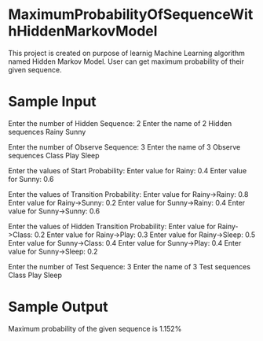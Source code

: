 # MaximumProbabilityOfSequenceWithHiddenMarkovModel
This project is created on purpose of learnig Machine Learning algorithm named Hidden Markov Model. User can get maximum probability of their given sequence.

# Sample Input
Enter the number of Hidden Sequence: 2
Enter the name of 2 Hidden sequences
Rainy
Sunny

Enter the number of Observe Sequence: 3
Enter the name of 3 Observe sequences
Class
Play
Sleep

Enter the values of Start Probability: 
Enter value for Rainy: 0.4
Enter value for Sunny: 0.6

Enter the values of Transition Probability: 
Enter value for Rainy->Rainy: 0.8
Enter value for Rainy->Sunny: 0.2
Enter value for Sunny->Rainy: 0.4
Enter value for Sunny->Sunny: 0.6

Enter the values of Hidden Transition Probability: 
Enter value for Rainy->Class: 0.2
Enter value for Rainy->Play: 0.3
Enter value for Rainy->Sleep: 0.5
Enter value for Sunny->Class: 0.4
Enter value for Sunny->Play: 0.4
Enter value for Sunny->Sleep: 0.2

Enter the number of Test Sequence: 3
Enter the name of 3 Test sequences
Class
Play
Sleep

# Sample Output
Maximum probability of the given sequence is 1.152%
